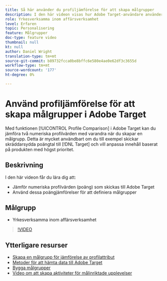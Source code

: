 ```yaml
---
title: Så här använder du profiljämförelse för att skapa målgrupper
description: I den här videon visas hur Adobe Target-användare använder funktionen Profiljämförelse för att jämföra två numeriska profilvärden med varandra när de skapar en målgrupp.
role: Yrkesverksamma inom affärsverksamhet
level: Erfaren
topic: Personalisering
feature: Målgrupper
doc-type: feature video
thumbnail: null
kt: null
author: Daniel Wright
translation-type: tm+mt
source-git-commit: b89732fcca0be8bffc6e580e4ae0e62df3c3655d
workflow-type: tm+mt
source-wordcount: '177'
ht-degree: 0%

---
```



# Använd profiljämförelse för att skapa målgrupper i Adobe Target

Med funktionen [!UICONTROL Profile Comparison] i Adobe Target kan du jämföra två numeriska profilvärden med varandra när du skapar en målgrupp. Detta är mycket användbart om du till exempel skickar skräddarsydda poängtal till [!DNL Target] och vill anpassa innehåll baserat på produkten med högst prioritet.

## Beskrivning

I den här videon får du lära dig att:

* Jämför numeriska profilvärden (poäng) som skickas till Adobe Target
* Använd dessa poängjämförelser för att definiera målgrupper

## Målgrupp

* Yrkesverksamma inom affärsverksamhet

>[!VIDEO](https://video.tv.adobe.com/v/23218/?quality=12)

## Ytterligare resurser

* [Skapa en målgrupp för jämförelse av profilattribut](https://docs.adobe.com/content/help/en/target/using/audiences/create-audiences/creating-a-profile-attribute-comparison-audience.html)
* [Metoder för att hämta data till Adobe Target](https://docs.adobe.com/content/help/en/target/using/implement-target/before-implement/methods/methods-to-get-data-into-target.html)
* [Bygga målgrupper](https://docs.adobe.com/content/help/en/target/using/audiences/create-audiences/create-audience.html)
* [Video om att skapa aktiviteter för målinriktade upplevelser](../activities/create-experience-targeting-activities.md)